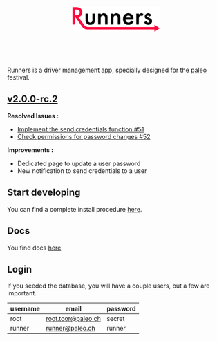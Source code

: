 <div align="center" style="margin-bottom:60px;">
  <img src ="public/img/logo.svg" width="40%"/><br><br>
</div>

Runners is a driver management app, specially designed for the [paleo](http://yeah.paleo.ch/) festival.

## [v2.0.0-rc.2](https://github.com/CPNV-ES/Runners-Laravel/releases/tag/v2.0.0-rc.2)

**Resolved Issues :**
* [Implement the send credentials function #51](https://github.com/CPNV-ES/Runners-Laravel/issues/51)
* [Check permissions for password changes #52](https://github.com/CPNV-ES/Runners-Laravel/issues/52)

**Improvements :**
* Dedicated page to update a user password
* New notification to send credentials to a user

## Start developing

You can find a complete install procedure [here](docs/install/1_requirements.md).

## Docs

You find docs [here](docs/README.md)

## Login

If you seeded the database, you will have a couple users, but a few are important.

| username | email               | password |
|----------|---------------------|----------|
| root     | root.toor@paleo.ch  | secret   |
| runner   | runner@paleo.ch     | runner   |
